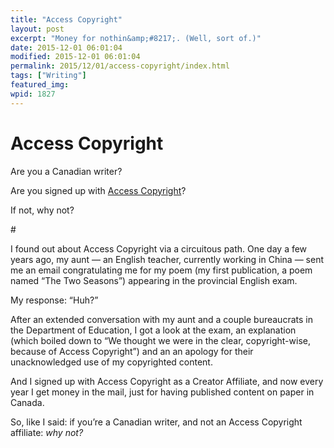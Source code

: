 ```yaml
---
title: "Access Copyright"
layout: post
excerpt: "Money for nothin&amp;#8217;. (Well, sort of.)"
date: 2015-12-01 06:01:04
modified: 2015-12-01 06:01:04
permalink: 2015/12/01/access-copyright/index.html
tags: ["Writing"]
featured_img: 
wpid: 1827
---
```


# Access Copyright

Are you a Canadian writer?

Are you signed up with [Access Copyright](http://accesscopyright.ca/creators/payback-for-writers-and-payback-for-visual-artists/)?

If not, why not?

\#

I found out about Access Copyright via a circuitous path. One day a few years ago, my aunt — an English teacher, currently working in China — sent me an email congratulating me for my poem (my first publication, a poem named “The Two Seasons”) appearing in the provincial English exam.

My response: “Huh?”

After an extended conversation with my aunt and a couple bureaucrats in the Department of Education, I got a look at the exam, an explanation (which boiled down to “We thought we were in the clear, copyright-wise, because of Access Copyright”) and an an apology for their unacknowledged use of my copyrighted content.

And I signed up with Access Copyright as a Creator Affiliate, and now every year I get money in the mail, just for having published content on paper in Canada.

So, like I said: if you’re a Canadian writer, and not an Access Copyright affiliate: *why not?*